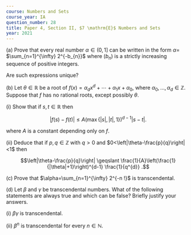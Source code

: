 ```yaml
---
course: Numbers and Sets
course_year: IA
question_number: 28
title: Paper 4, Section II, $7 \mathrm{E}$ Numbers and Sets
year: 2021
---
```




(a) Prove that every real number $\alpha \in(0,1]$ can be written in the form $\alpha=$ $\sum_{n=1}^{\infty} 2^{-b_{n}}$ where $\left(b_{n}\right)$ is a strictly increasing sequence of positive integers.

Are such expressions unique?

(b) Let $\theta \in \mathbb{R}$ be a root of $f(x)=\alpha_{d} x^{d}+\cdots+\alpha_{1} x+\alpha_{0}$, where $\alpha_{0}, \ldots, \alpha_{d} \in \mathbb{Z}$. Suppose that $f$ has no rational roots, except possibly $\theta$.

(i) Show that if $s, t \in \mathbb{R}$ then

$$|f(s)-f(t)| \leqslant A(\max \{|s|,|t|, 1\})^{d-1}|s-t| .$$

where $A$ is a constant depending only on $f$.

(ii) Deduce that if $p, q \in \mathbb{Z}$ with $q>0$ and $0<\left|\theta-\frac{p}{q}\right|<1$ then

$$\left|\theta-\frac{p}{q}\right| \geqslant \frac{1}{A}\left(\frac{1}{|\theta|+1}\right)^{d-1} \frac{1}{q^{d}} .$$

(c) Prove that $\alpha=\sum_{n=1}^{\infty} 2^{-n !}$ is transcendental.

(d) Let $\beta$ and $\gamma$ be transcendental numbers. What of the following statements are always true and which can be false? Briefly justify your answers.

(i) $\beta \gamma$ is transcendental.

(ii) $\beta^{n}$ is transcendental for every $n \in \mathbb{N}$.